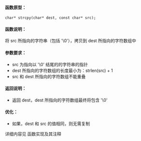 
#### 函数原型：
```
char* strcpy(char* dest, const char* src);
``` 

#### 函数说明：
将 src 所指向的字符串（包括 '\0'），拷贝到 dest 所指向的字符数组中

#### 参数要求：
* src 为指向以 '\0' 结尾的的字符串的指针
* dest 所指向的字符数组的长度最小为：strlen(src) + 1
* src 和 dest 所指向的字符数组不能重叠

#### 返回说明：
* 返回 dest，dest 所指向的字符数组最终将包含 '\0' 

#### 优化：
* 如果，dest 和 src 的值相同，则无需复制

详细内容见 函数实现及其注释

